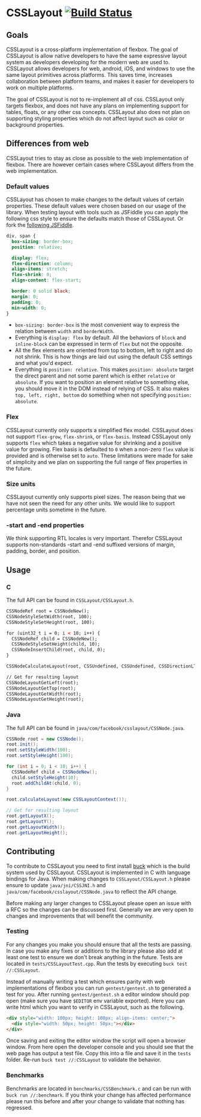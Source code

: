 # CSSLayout [![Build Status](https://travis-ci.org/facebook/css-layout.svg?branch=master)](https://travis-ci.org/facebook/css-layout)

## Goals
CSSLayout is a cross-platform implementation of flexbox. The goal of CSSLayout is allow native developers to have the same expressive layout system as developers developing for the modern web are used to. CSSLayout allows developers for web, android, iOS, and windows to use the same layout primitives across platforms. This saves time, increases collaboration between platform teams, and makes it easier for developers to work on multiple platforms.

The goal of CSSLayout is not to re-implement all of css. CSSLayout only targets flexbox, and does not have any plans on implementing support for tables, floats, or any other css concepts. CSSLayout also does not plan on supporting styling properties which do not affect layout such as color or background properties.


## Differences from web
CSSLayout tries to stay as close as possible to the web implementation of flexbox. There are however certain cases where CSSLayout differs from the web implementation.

### Default values
CSSLayout has chosen to make changes to the default values of certain properties. These default values were chosen based on our usage of the library. When testing layout with tools such as JSFiddle you can apply the following css style to ensure the defaults match those of CSSLayout. Or fork the [following JSFiddle](http://jsfiddle.net/vjeux/y11txxv9/).

```css
div, span {
  box-sizing: border-box;
  position: relative;

  display: flex;
  flex-direction: column;
  align-items: stretch;
  flex-shrink: 0;
  align-content: flex-start;

  border: 0 solid black;
  margin: 0;
  padding: 0;
  min-width: 0;
}
```

- `box-sizing: border-box` is the most convenient way to express the relation between `width` and `borderWidth`.
- Everything is `display: flex` by default. All the behaviors of `block` and `inline-block` can be expressed in term of `flex` but not the opposite.
- All the flex elements are oriented from top to bottom, left to right and do not shrink. This is how things are laid out using the default CSS settings and what you'd expect.
- Everything is `position: relative`. This makes `position: absolute` target the direct parent and not some parent which is either `relative` or `absolute`. If you want to position an element relative to something else, you should move it in the DOM instead of relying of CSS. It also makes `top, left, right, bottom` do something when not specifying `position: absolute`.


### Flex
CSSLayout currently only supports a simplified flex model. CSSLayout does not support `flex-grow`, `flex-shrink`, or `flex-basis`. Instead CSSLayout only supports `flex` which takes a negative value for shrinking and a positive value for growing. Flex basis is defaulted to `0` when a non-zero `flex` value is provided and is otherwise set to `auto`. These limitations were made for sake of simplicity and we plan on supporting the full range of flex properties in the future.

### Size units
CSSLayout currently only supports pixel sizes. The reason being that we have not seen the need for any other units. We would like to support percentage units sometime in the future.

### -start and -end properties
We think supporting RTL locales is very important. Therefor CSSLayout supports non-standards -start and -end suffixed versions of margin, padding, border, and position.


## Usage

### C
The full API can be found in `CSSLayout/CSSLayout.h`.

```html
CSSNodeRef root = CSSNodeNew();
CSSNodeStyleSetWidth(root, 100);
CSSNodeStyleSetHeight(root, 100);

for (uint32_t i = 0; i < 10; i++) {
  CSSNodeRef child = CSSNodeNew();
  CSSNodeStyleSetHeight(child, 10);
  CSSNodeInsertChild(root, child, 0);
}

CSSNodeCalculateLayout(root, CSSUndefined, CSSUndefined, CSSDirectionLTR);

// Get for resulting layout
CSSNodeLayoutGetLeft(root);
CSSNodeLayoutGetTop(root);
CSSNodeLayoutGetWidth(root);
CSSNodeLayoutGetHeight(root);
```

### Java
The full API can be found in `java/com/facebook/csslayout/CSSNode.java`.

```java
CSSNode root = new CSSNode();
root.init();
root.setStyleWidth(100);
root.setStyleHeight(100);

for (int i = 0; i < 10; i++) {
  CSSNodeRef child = CSSNodeNew();
  child.setStyleHeight(10);
  root.addChildAt(child, 0);
}

root.calculateLayout(new CSSLayoutContext());

// Get for resulting layout
root.getLayoutX();
root.getLayoutY();
root.getLayoutWidth();
root.getLayoutHeight();
```

## Contributing
To contribute to CSSLayout you need to first install [buck](https://buckbuild.com) which is the build system used by CSSLayout. CSSLayout is implemented in C with language bindings for Java. When making changes to `CSSLayout/CSSLayout.h` please ensure to update `java/jni/CSSJNI.h` and `java/com/facebook/csslayout/CSSNode.java` to reflect the API change.

Before making any larger changes to CSSLayout please open an issue with a RFC so the changes can be discussed first. Generally we are very open to changes and improvements that will benefit the community.

### Testing
For any changes you make you should ensure that all the tests are passing. In case you make any fixes or additions to the library please also add at least one test to ensure we don't break anything in the future. Tests are located in `tests/CSSLayoutTest.cpp`. Run the tests by executing `buck test //:CSSLayout`.

Instead of manually writing a test which ensures parity with web implementations of flexbox you can run `gentest/gentest.sh` to generated a test for you. After running `gentest/gentest.sh` a editor window should pop open (make sure you have `$EDITOR` env variable exported). Here you can write html which you want to verify in CSSLayout, such as the following.

```html
<div style="width: 100px; height: 100px; align-items: center;">
  <div style="width: 50px; height: 50px;"></div>
</div>
```

Once saving and exiting the editor window the script will open a browser window. From here open the developer console and you should see that the web page has output a test file. Copy this into a file and save it in the `tests` folder. Re-run `buck test //:CSSLayout` to validate the behavior.

### Benchmarks
Benchmarks are located in `benchmarks/CSSBenchmark.c` and can be run with `buck run //:benchmark`. If you think your change has affected performance please run this before and after your change to validate that nothing has regressed.
